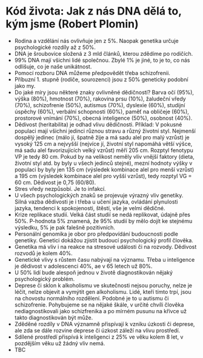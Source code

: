 # Kód života: Jak z nás DNA dělá to, kým jsme (Robert Plomin)
* Rodina a vzdělání nás ovlivňuje jen z 5%. Naopak genetika určuje psychologické rozdíly až z 50%.
* DNA je šroubovice složená z 3 mld článků, kterou zdědíme po rodičích.
* 99% DNA mají všichni lidé společnou. Zbylé 1% je jiné, to je to, co nás odlišuje, co je naše unikátnost.
* Pomocí rozboru DNA můžeme předpovědět třeba schizofrenii. 
* Příbuzní 1. stupně (rodiče, sourozenci) jsou z 50% geneticky podobní jako my.
* Do jaké míry jsou některé znaky ovlivněné dědičností? Barva očí (95%), výška (80%), hmotnost (70%), rakovina prsu (10%), žaludeční vředy (70%), schizofrenie (50%), autismus (70%), dyslexie (60%), studijní úspěchy (60%), verbální schopnosti (60%), paměť na obličeje (60%), prostorové vnímání (70%), obecná inteligence (50%), osobnost (40%).
* Dědivost (heritabilita) je odhad vlivu dědičnosti. Příklad: V pokusné populaci mají všichni jedinci různou stravu a různý životní styl. Nejmenší dospělý jedinec (málo jí, špatně žije a má sadu alel pro malý vzrůst) je vysoký 125 cm a nejvyšší (nejvíce jí, životní styl napomáhá větší výšce, má sadu alel favorizujících velký vzrůst) měří 205 cm. Rozptyl fenotypu VP je tedy 80 cm. Pokud by na velikost neměly vliv vnější faktory (dieta, životní styl atd. by byly u všech jedinců stejné), mezní hodnoty výšky v populaci by byly jen 135 cm (výsledek kombinace alel pro menší vzrůst) a 195 cm (výsledek kombinace alel pro vyšší vzrůst), tedy rozptyl VG = 60 cm. Dědivost je 0,75 (60/80).
* Stres vředy nezpůsobí. Je to infakcí.
* U všech psychologických znaků se projevuje výrazný vliv genetiky. Silná vazba dědivosti je i třeba u učení jazyka, ovládání plynulosti jazyka, tendenci k spokojenosti, štěstí, vše je velmi dědičné. 
* Krize replikace studií. Velká část studií se nedá replikovat, údajně přes 50%. P-hodnota 5% znamená, že 95% studií by mělo dojít ke stejnému výsledku, 5% je pak falešně pozitivních.
* Personální genomika je obor pro předpovídání budoucnosti podle genetiky. Genetici dokážou zjistit budoucí psychologický profil člověka.
* Genetika má vliv i na reakce na stresové události či na rozvody. Dědivost rozvodů je kolem 40%.
* Genetické vlivy s růstem času nabývají na významu. Třeba u inteligence je dědivost v adolescenci 40%, ae v 65 letech už 80%. 
* U 50% lidí bude alespoň jednou v životě diagnostikován nějaký psychologický problém.
* Deprese či sklon k alkoholismu ve skutečnosti nejsou poruchy, nelze je léčit, nelze objevit a vymýtit gen alkoholismu. Lidé, kteří tímto trpí, jsou na chovostu normálního rozdělení. Podobné je to u autismu či schizofrenie. Pohybujeme se na nějaké škále, v určité chvíli člověka nediagnostikovali jako schizfrenika a po mírném pusunu na křivce už takto diagnostikován být může.
* Zděděné rozdíly v DNA významně přispívají k vzniku úzkosti či deprese, ale zda se dále rozvine deprese či úzkost záleží na vlivu prostředí. 
* Sdílené prostředí přispívá k inteligenci z 25% ve věku kolem 8 let, v pozdějším věku už žádný vliv nemá.
* TBC
